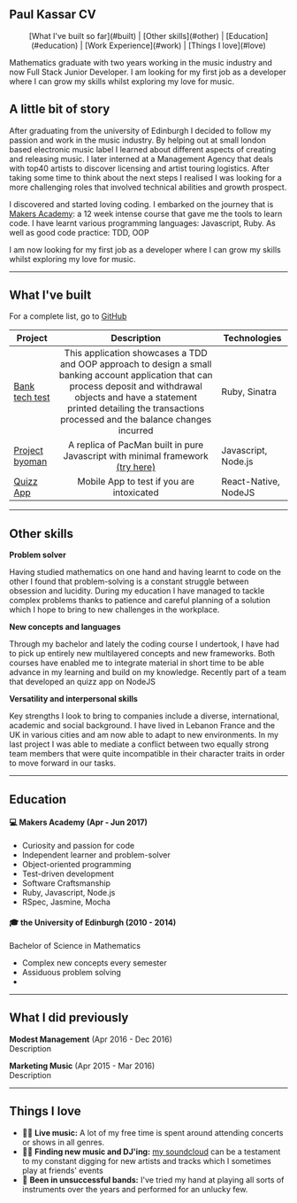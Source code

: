 ## Paul Kassar CV
<center>[What I've built so far](#built) | [Other skills](#other) | [Education](#education) | [Work Experience](#work) | [Things I love](#love)</center>

Mathematics graduate with two years working in the music industry and now Full Stack Junior Developer.
I am looking for my first job as a developer where I can grow my skills whilst exploring my love for music.


## A little bit of story

 After graduating from the university of Edinburgh I decided to follow my passion and work in the music industry. By helping out at small london based electronic music label I learned about different aspects of creating and releasing music. I later interned at a Management Agency that deals with top40 artists to discover licensing and artist touring logistics.
 After taking some time to think about the next steps I realised I was looking for a more challenging roles that involved technical abilities and growth prospect. 

I discovered and started loving coding. I embarked on the journey that is [Makers Academy](http://www.makersacademy.com/): a 12 week intense course that gave me the tools to learn code. I have learnt various programming languages: Javascript, Ruby. As well as good code practice: TDD, OOP

I am now looking for my first job as a developer where I can grow my skills whilst exploring my love for music.

---
<a name="built"></a>
## What I've built

For a complete list, go to [GitHub](https://github.com/pkassar)

| Project   | Description | Technologies |
|---  |:---:         |---           |
| [Bank tech test](https://github.com/JayWebDevCom/bank-tech-test)| This application showcases a TDD and OOP approach to design a small banking account application that can process deposit and withdrawal objects and have a statement printed detailing the transactions processed and the balance changes incurred | Ruby, Sinatra |
| [Project byoman](https://github.com/henryhobhouse/project_byoman) | A replica of PacMan built in pure Javascript with minimal framework [(try here)](https://project-byo-man.herokuapp.com/)  | Javascript, Node.js |
| [Quizz App](https://github.com/henryhobhouse/quiz-app) | Mobile App to test if you are intoxicated  | React-Native, NodeJS |
---
<a name="other"></a>
## Other skills

**Problem solver**

Having studied mathematics on one hand and having learnt to code on the other I found that problem-solving is a constant struggle between obsession and lucidity. During my education I have managed to tackle complex problems thanks to patience and careful planning of a solution which I hope to bring to new challenges in the workplace.

**New concepts and languages**

Through my bachelor and lately the coding course I undertook, I have had to pick up entirely new multilayered concepts and new frameworks. Both courses have enabled me to integrate material in short time to be able advance in my learning and build on my knowledge. Recently part of a team that developed an quizz app on NodeJS

**Versatility and interpersonal skills**

Key strengths I look to bring to companies include a diverse, international, academic and social background. I have lived in Lebanon France and the UK in various cities and am now able to adapt to new environments. In my last project I was able to mediate a conflict between two equally strong team members that were quite incompatible in their character traits in order to move forward in our tasks.


---

<a name="education"></a>
## Education

#### 💻 Makers Academy (Apr - Jun 2017)

- Curiosity and passion for code
- Independent learner and problem-solver
- Object-oriented programming
- Test-driven development
- Software Craftsmanship
- Ruby, Javascript, Node.js
- RSpec, Jasmine, Mocha

#### 🎓 the University of Edinburgh (2010 - 2014)‍

Bachelor of Science in Mathematics

- Complex new concepts every semester
- Assiduous problem solving
-
---
<a name="work"></a>
## What I did previously

**Modest Management** (Apr 2016 -  Dec 2016)  
Description

**Marketing Music** (Apr 2015 - Mar 2016)  
Description


---
<a name="love"></a>
## Things I love

- 👨‍🎤 **Live music:** A lot of my free time is spent around attending concerts or shows in all genres.
- 🕵🏻 **Finding new music and DJ'ing:** [my soundcloud](https://soundcloud.com/pkassar/likes) can be a testament to my constant digging for new artists and tracks which I sometimes play at friends' events
- 🎸 **Been in unsuccessful bands:** I've tried my hand at playing all sorts of instruments over the years and performed for an unlucky few.
